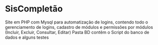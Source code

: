 # SisCompletão
Site em PHP com Mysql para automatização de logins, contendo todo o gerenciamento de logins, cadastro de módulos e permissões por módulos (Incluir, Excluir, Consultar, Editar)
Pasta BD contêm o Script do banco de dados e alguns testes
